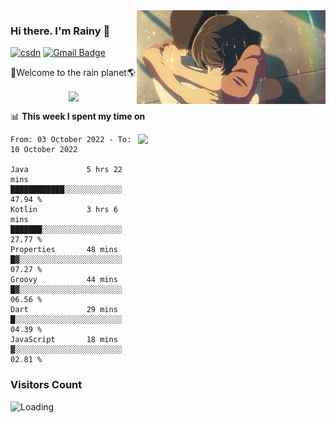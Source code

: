 <img  align='right' height="150" src="https://github.com/LikeRainDay/LikeRainDay/blob/master/pic/img_rain_1.gif?raw=true">



### Hi there. I'm Rainy :lemon:

[![csdn](https://img.shields.io/badge/-csdn-c14438?style=flat-square&logo=c&logoColor=white)](https://blog.csdn.net/qq_15807167)
[![Gmail Badge](https://img.shields.io/badge/-gmail-c14438?style=flat-square&logo=Gmail&logoColor=white&link=mailto:houshuai0816@gmail.com)](mailto:houshuai0816@gmail.com)

🚀Welcome to the rain planet🌎

<center>
<img align='center'  src="https://source.unsplash.com/random/1200x600">
</center>

📊 **This week I spent my time on**

<img align='right'   width="300" src="https://github-readme-stats.vercel.app/api?username=LikeRainDay&show_icons=true&title_color=fff&icon_color=79ff97&text_color=9f9f9f&bg_color=151515&count_private=true">

<!--START_SECTION:waka-->

```text
From: 03 October 2022 - To: 10 October 2022

Java             5 hrs 22 mins   ████████████░░░░░░░░░░░░░   47.94 %
Kotlin           3 hrs 6 mins    ███████░░░░░░░░░░░░░░░░░░   27.77 %
Properties       48 mins         █▓░░░░░░░░░░░░░░░░░░░░░░░   07.27 %
Groovy           44 mins         █▓░░░░░░░░░░░░░░░░░░░░░░░   06.56 %
Dart             29 mins         █░░░░░░░░░░░░░░░░░░░░░░░░   04.39 %
JavaScript       18 mins         ▓░░░░░░░░░░░░░░░░░░░░░░░░   02.81 %
```

<!--END_SECTION:waka-->

### Visitors Count
<img align="left" src = "https://profile-counter.glitch.me/LikeRainDay/count.svg" alt ="Loading">
